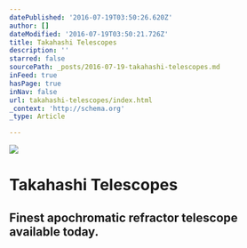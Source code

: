 ```yaml
---
datePublished: '2016-07-19T03:50:26.620Z'
author: []
dateModified: '2016-07-19T03:50:21.726Z'
title: Takahashi Telescopes
description: ''
starred: false
sourcePath: _posts/2016-07-19-takahashi-telescopes.md
inFeed: true
hasPage: true
inNav: false
url: takahashi-telescopes/index.html
_context: 'http://schema.org'
_type: Article

---
```

![](https://the-grid-user-content.s3-us-west-2.amazonaws.com/189120db-693f-4fb6-b71a-ca0adef9d0a7.jpg)

# Takahashi Telescopes

## Finest apochromatic refractor telescope available today.